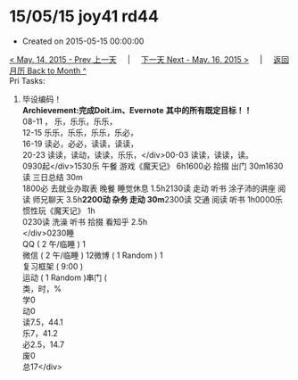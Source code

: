 # 15/05/15 joy41 rd44

* Created on 2015-05-15 00:00:00

[&lt; May. 14, 2015 - Prev 上一天](d14.md)     \|     [下一天 Next - May. 16, 2015 &gt;](d16.md)     \|     [返回月历 Back to Month ^](index.md)   
Pri Tasks:  
1. 毕设编码！  
**Archievement:完成Doit.im、Evernote** **其中的所有既定目标！！**  
08-11 ， 乐，乐乐，乐乐，  
12-15 乐乐，乐乐，乐乐，乐必，  
16-19 读必，必必，读读，读读，  
20-23 读读，读动，读读，乐乐，&lt;/div&gt;00-03 读读，读读，读。  
0930起&lt;/div&gt;1530乐 午餐 游戏《魔天记》 6h1600必 拾掇 出门 30m1630读 三日总结 30m  
1800必 去就业办取表 晚餐 睡觉休息 1.5h2130读 走动 听书 涂子沛的讲座 阅读 师兄聊天 3.5h**2200动 杂务 走动 30m**2300读 交通 阅读 听书 1h0000乐 惯性玩《魔天记》 1h  
0230读 洗澡 听书 拾掇 看知乎 2.5h  
&lt;/div&gt;0230睡  
QQ \( 2 午/临睡 \) 1  
微信 \( 2 午/临睡 \) 12微博 \( 1 Random \) 1  
复习框架 \( 9:00 \)  
运动 \( 1 Random \)串门 \(  
类，时，%  
学0  
动0  
读7.5，44.1  
乐7，41.2  
必2.5，14.7  
废0  
总17&lt;/div&gt;

